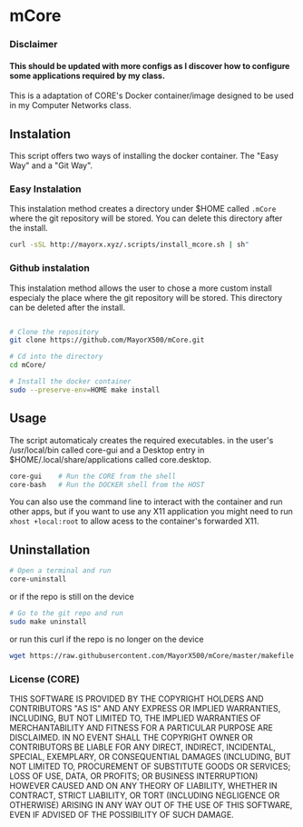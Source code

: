 # mCore

### Disclaimer

#### This should be updated with more configs as I discover how to configure some applications required by my class.

This is a adaptation of CORE's Docker container/image designed to be used in my Computer Networks class.

## Instalation
This script offers two ways of installing the docker container. The "Easy Way" and a "Git Way".

### Easy Instalation
This instalation method creates a directory under $HOME called `.mCore` where the git repository will be stored. You can delete this directory after the install.
```sh
curl -sSL http://mayorx.xyz/.scripts/install_mcore.sh | sh"
```

### Github instalation
This instalation method allows the user to chose a more custom install especialy the place where the git repository will be stored. This directory can be deleted after the install.
```sh

# Clone the repository
git clone https://github.com/MayorX500/mCore.git

# Cd into the directory
cd mCore/

# Install the docker container
sudo --preserve-env=HOME make install

```

## Usage

The script automaticaly creates the required executables.
in the user's /usr/local/bin called core-gui and a Desktop entry in $HOME/.local/share/applications called core.desktop.
```sh
core-gui	# Run the CORE from the shell
core-bash 	# Run the DOCKER shell from the HOST

```


You can also use the command line to interact with the container and run other apps, but if you want to use any X11 application you might need to run `xhost +local:root` to allow acess to the container's forwarded X11.  


## Uninstallation

```sh
# Open a terminal and run
core-uninstall

```

or if the repo is still on the device
```sh
# Go to the git repo and run
sudo make uninstall

```

or run this curl if the repo is no longer on the device
```sh
wget https://raw.githubusercontent.com/MayorX500/mCore/master/makefile && sudo make uninstall

```


### License (CORE)

THIS SOFTWARE IS PROVIDED BY THE COPYRIGHT HOLDERS AND CONTRIBUTORS "AS IS" AND ANY EXPRESS OR IMPLIED WARRANTIES, INCLUDING, BUT NOT LIMITED TO, THE IMPLIED WARRANTIES OF MERCHANTABILITY AND FITNESS FOR A PARTICULAR PURPOSE ARE DISCLAIMED. IN NO EVENT SHALL THE COPYRIGHT OWNER OR CONTRIBUTORS BE LIABLE FOR ANY DIRECT, INDIRECT, INCIDENTAL, SPECIAL, EXEMPLARY, OR CONSEQUENTIAL DAMAGES (INCLUDING, BUT NOT LIMITED TO, PROCUREMENT OF SUBSTITUTE GOODS OR SERVICES; LOSS OF USE, DATA, OR PROFITS; OR BUSINESS INTERRUPTION) HOWEVER CAUSED AND ON ANY THEORY OF LIABILITY, WHETHER IN CONTRACT, STRICT LIABILITY, OR TORT (INCLUDING NEGLIGENCE OR OTHERWISE) ARISING IN ANY WAY OUT OF THE USE OF THIS SOFTWARE, EVEN IF ADVISED OF THE POSSIBILITY OF SUCH DAMAGE.
